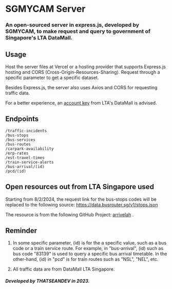 # SGMYCAM Server
### An open-sourced server in express.js, developed by SGMYCAM, to make request and query to government of Singapore's LTA DataMall. 

## Usage
Host the server files at Vercel or a hosting provider that supports Express.js hosting and CORS (Cross-Origin-Resources-Sharing). Request through a specific parameter to get a specific dataset. 

Besides Express.js, the server also uses Axios and CORS for requesting traffic data. 

For a better experience, an <a target="_blank" href="https://datamall.lta.gov.sg/content/datamall/en/request-for-api.html">account key</a> from LTA's DataMall is advised. 

## Endpoints
```
/traffic-incidents
/bus-stops
/bus-services
/bus-routes
/carpark-availability
/erp-rates
/est-travel-times
/train-service-alerts
/bus-arrival/(id)
/pcd/(id)
```

## Open resources out from LTA Singapore used
Starting from 8/2/2024, the request link for the bus-stops codes will be replaced to the following source: <a target="_blank" href="https://data.busrouter.sg/v1/stops.json">https://data.busrouter.sg/v1/stops.json</a>

The resource is from the following GitHub Project: <a target="_blank" href="https://github.com/cheeaun/arrivelah">arrivelah</a> .

## Reminder
1. In some specific parameter, (id) is for the a specific value, such as a bus code or a train service route. For example, in "bus-arrival", (id) such as bus code "83139" is used to query a specific bus arrival timetable. In the other-hand, (id) in "pcd" is for train routes such as "NSL", "NEL", etc. 

2. All traffic data are from DataMall LTA Singapore.  

##### Developed by THATSEANDEV in 2023. 
